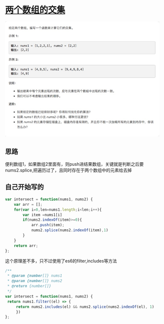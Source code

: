 # [两个数组的交集](https://leetcode-cn.com/explore/interview/card/top-interview-questions-easy/1/array/26/)

![intersect](./imgs/intersect.png)

## 思路

便利数组1，如果数组2里面有，则push进结果数组，关键就是判断之后要nums2.splice,把遍历过了，且同时存在于两个数组中的元素给去掉



## 自己开始写的

```js
var intersect = function(nums1, nums2) {
    var arr = [];
    for(var i=0,len=nums1.length;i<len;i++){
        var item =nums1[i]
        if(nums2.indexOf(item)>=0){
            arr.push(item);
            nums2.splice(nums2.indexOf(item),1)
        }
    }
    return arr;
};
```
这个原理差不多，只不过使用了es6的filter,includes等方法

```js
/**
 * @param {number[]} nums1
 * @param {number[]} nums2
 * @return {number[]}
 */
var intersect = function(nums1, nums2) {
 return nums1.filter((el) => {
     return nums2.includes(el) && nums2.splice(nums2.indexOf(el), 1)
     })
};
```